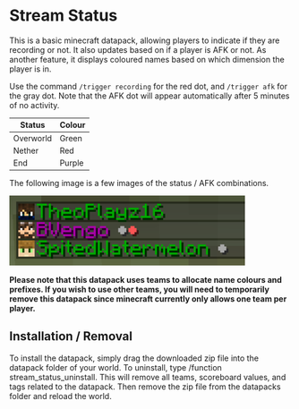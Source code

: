 # Stream Status
This is a basic minecraft datapack, allowing players to indicate if they are recording or not. It also updates based on if a player is AFK or not. As another feature, it displays coloured names based on which dimension the player is in.

Use the command `/trigger recording` for the red dot, and `/trigger afk` for the gray dot. Note that the AFK dot will appear automatically after 5 minutes of no activity.

| Status    | Colour    |
|-----------|-----------|
| Overworld | Green     |
| Nether    | Red       |
| End       | Purple    |

The following image is a few images of the status / AFK combinations.

![](./assets/screenshot.png)

**Please note that this datapack uses teams to allocate name colours and prefixes. If you wish to use other teams, you will need to temporarily remove this datapack since minecraft currently only allows one team per player.**

## Installation / Removal
To install the datapack, simply drag the downloaded zip file into the datapack folder of your world.
To uninstall, type /function stream_status_uninstall. This will remove all teams, scoreboard values, and tags related to the datapack. Then remove the zip file from the datapacks folder and reload the world.